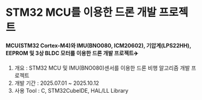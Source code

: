# STM32 MCU를 이용한 드론 개발 프로젝트

**MCU(STM32 Cortex-M4)와 IMU(BNO080, ICM20602), 기압계(LPS22HH), EEPROM 및 3상 BLDC 모터를 이용한 드론 개발 프로젝트✈️**
1. 개요 : STM32 MCU 및 IMU(BNO080)센서를 이용한 드론 비행 알고리즘 개발 프로젝트
2. 개발 기간 : 2025.07.01 ~ 2025.10.12
3. 사용 Tool : C, STM32CubeIDE, HAL/LL Library
